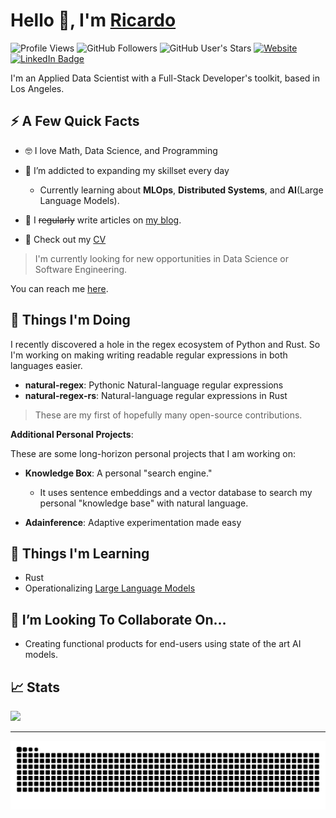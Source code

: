 # Hello 👋, I'm [Ricardo](https://ricardoruiz.site)

![Profile Views](https://komarev.com/ghpvc/?username=xRSquared&color=blue&style=flat)
![GitHub Followers](https://img.shields.io/github/followers/xRSquared?style=social)
![GitHub User's Stars](https://img.shields.io/github/stars/xRSquared?affiliations=OWNER&style=social)
[![Website](https://img.shields.io/website?down_message=offline&url=https%3A%2F%2Fwww.ricardoruiz.site)](https://www.ricardoruiz.site)
[![LinkedIn Badge](https://img.shields.io/badge/LinkedIn-0077B5?style=plastic-flat&logo=linkedin&logoColor=white)](https://www.linkedin.com/in/ricardo--ruiz/)

I'm an Applied Data Scientist with a Full-Stack Developer's toolkit,
based in Los Angeles.

## ⚡️ A Few Quick Facts

- 🤓 I love Math, Data Science, and Programming

- 🧠 I’m addicted to expanding my skillset every day

  - Currently learning about **MLOps**, **Distributed Systems**,
    and **AI**(Large Language Models).

- 📝 I ~~regularly~~ write articles on [my blog](https://ricardoruiz.site/blog).

- 📕 Check out my [CV](https://ricardoruiz.site/cv/CV_Ricardo_Ruiz.pdf)

> I'm currently looking for new opportunities in Data Science or Software Engineering.

You can reach me [here](https://ricardoruiz.site/contact).

## 👷 Things I'm Doing

I recently discovered a hole in the regex ecosystem of Python and Rust.
So I'm working on making writing readable regular expressions in both languages easier.

- **natural-regex**: Pythonic Natural-language regular expressions
- **natural-regex-rs**: Natural-language regular expressions in Rust

> These are my first of hopefully many open-source contributions.

**Additional Personal Projects**:

These are some long-horizon personal projects that I am working on:

- **Knowledge Box**: A personal "search engine."

  - It uses sentence embeddings and a vector database to search
    my personal "knowledge base" with natural language.

- **Adainference**: Adaptive experimentation made easy

## 🧠 Things I'm Learning

- Rust
- Operationalizing [Large Language Models](https://en.wikipedia.org/wiki/Large_language_model)

## 🤝 I’m Looking To Collaborate On…

- Creating functional products for end-users using state of the art AI models.

## 📈 Stats

<picture>
    <source 
      srcset="https://github-readme-stats.vercel.app/api?username=xRSquared&count_private=true&show_icons=true&theme=github_dark"
      media="(prefers-color-scheme: dark)"
    />
    <source
      srcset="https://github-readme-stats.vercel.app/api?username=xRSquared&count_private=true&show_icons=true"
      media="(prefers-color-scheme: light), (prefers-color-scheme: no-preference)"
    />
    <img src="https://github-readme-stats.vercel.app/api?username=xRSquared&show_icons=true" />
</picture>

______________________________________________________________________

<picture>
  <source media="(prefers-color-scheme: dark)" srcset="https://github.com/xRSquared/xRSquared/blob/output/github-snake-dark.svg" />
  <source media="(prefers-color-scheme: light)" srcset="https://github.com/xRSquared/xRSquared/blob/output/github-snake.svg" />
  <img alt="github-snake" src="github-snake.svg" />
</picture>
